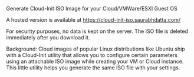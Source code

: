 Generate Cloud-Init ISO Image for your Cloud/VMWare/ESXI Guest OS

A hosted version is available at https://cloud-init-iso.saurabhdatta.com/

For security purposes, no data is kept on the server. The ISO file is deleted immediately after you download it.

Background: Cloud images of popular Linux distributions like Ubuntu ship with a Cloud-Init utility that allows you to configure certain parameters using an attachable ISO image while creating your VM or Cloud instance. This little utility helps you generate the same ISO file with your settings.


